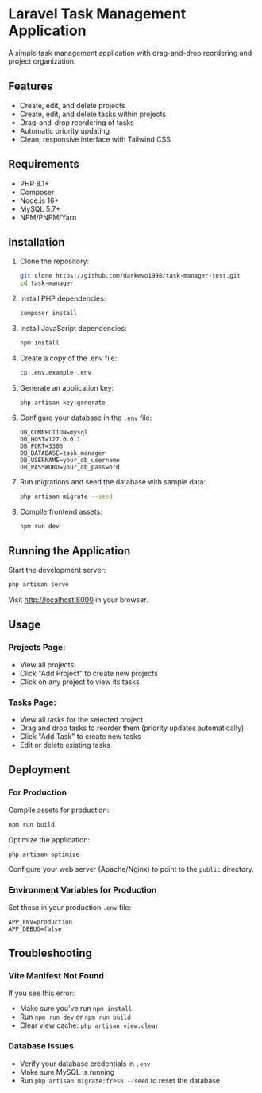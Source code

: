 # Laravel Task Management Application

A simple task management application with drag-and-drop reordering and project organization.

## Features

- Create, edit, and delete projects
- Create, edit, and delete tasks within projects
- Drag-and-drop reordering of tasks
- Automatic priority updating
- Clean, responsive interface with Tailwind CSS

## Requirements

- PHP 8.1+
- Composer
- Node.js 16+
- MySQL 5.7+
- NPM/PNPM/Yarn

## Installation

1. Clone the repository:
   ```bash
   git clone https://github.com/darkevo1998/task-manager-test.git
   cd task-manager
   ```
2. Install PHP dependencies:
   ```bash
   composer install
   ```
3. Install JavaScript dependencies:
   ```bash
   npm install
   ```
4. Create a copy of the .env file:
   ```bash
   cp .env.example .env
   ```
5. Generate an application key:
   ```bash
   php artisan key:generate
   ```
6. Configure your database in the `.env` file:
   ```env
   DB_CONNECTION=mysql
   DB_HOST=127.0.0.1
   DB_PORT=3306
   DB_DATABASE=task_manager
   DB_USERNAME=your_db_username
   DB_PASSWORD=your_db_password
   ```
7. Run migrations and seed the database with sample data:
   ```bash
   php artisan migrate --seed
   ```
8. Compile frontend assets:
   ```bash
   npm run dev
   ```

## Running the Application

Start the development server:
```bash
php artisan serve
```
Visit [http://localhost:8000](http://localhost:8000) in your browser.

## Usage

### Projects Page:
- View all projects
- Click "Add Project" to create new projects
- Click on any project to view its tasks

### Tasks Page:
- View all tasks for the selected project
- Drag and drop tasks to reorder them (priority updates automatically)
- Click "Add Task" to create new tasks
- Edit or delete existing tasks

## Deployment

### For Production

Compile assets for production:
```bash
npm run build
```
Optimize the application:
```bash
php artisan optimize
```
Configure your web server (Apache/Nginx) to point to the `public` directory.

### Environment Variables for Production

Set these in your production `.env` file:
```env
APP_ENV=production
APP_DEBUG=false
```

## Troubleshooting

### Vite Manifest Not Found
If you see this error:
- Make sure you've run `npm install`
- Run `npm run dev` or `npm run build`
- Clear view cache: `php artisan view:clear`

### Database Issues
- Verify your database credentials in `.env`
- Make sure MySQL is running
- Run `php artisan migrate:fresh --seed` to reset the database

